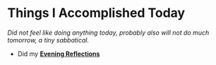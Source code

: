 # Things I Accomplished Today

_Did not feel like doing anything today, probably also will not do much tomorrow, a tiny sabbatical._

- Did my **[Evening Reflections](../../routines/evening-reflections.md)**
